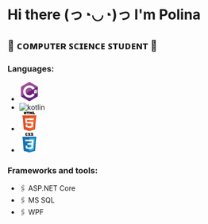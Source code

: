 <h1 >Hi there (っ◔◡◔)っ I'm Polina</h1>
<h2 >🫧 ᴄᴏᴍᴘᴜᴛᴇʀ ꜱᴄɪᴇɴᴄᴇ ꜱᴛᴜᴅᴇɴᴛ 🫧</h2>
<h3>Languages:</h3> 
  
-  <img src="https://raw.githubusercontent.com/devicons/devicon/master/icons/csharp/csharp-original.svg" alt="csharp" width="40" height="40"/> 
-  <img src="https://www.vectorlogo.zone/logos/kotlinlang/kotlinlang-icon.svg" alt="kotlin" width="38" height="38"/>
-  <img src="https://raw.githubusercontent.com/devicons/devicon/master/icons/html5/html5-original-wordmark.svg" alt="html5" width="40" height="40"/>
-  <img src="https://raw.githubusercontent.com/devicons/devicon/master/icons/css3/css3-original-wordmark.svg" alt="css3" width="40" height="40"/>

<h3>Frameworks and tools:</h3> 

- 🖇️ ASP.NET Core
- 🖇️ MS SQL
- 🖇️ WPF



<!--
**mplinstayy/mplinstayy** is a ✨ _special_ ✨ repository because its `README.md` (this file) appears on your GitHub profile.

Here are some ideas to get you started:

- 🔭 I’m currently working on ...
- 🌱 I’m currently learning ...
- 👯 I’m looking to collaborate on ...
- 🤔 I’m looking for help with ...
- 💬 Ask me about ...
- 📫 How to reach me: ...
- 😄 Pronouns: ...
- ⚡ Fun fact: ...
-->
